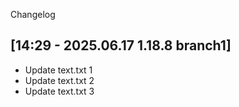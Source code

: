 Changelog

[14:29 - 2025.06.17 1.18.8 branch1]
---
- Update text.txt 1
- Update text.txt 2
- Update text.txt 3


